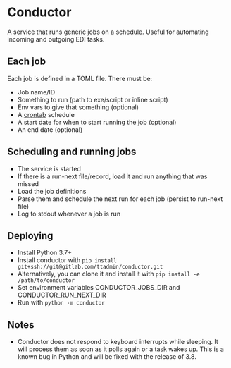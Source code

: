 # Conductor

A service that runs generic jobs on a schedule. Useful for automating incoming
and outgoing EDI tasks.

## Each job

Each job is defined in a TOML file. There must be:

- Job name/ID
- Something to run (path to exe/script or inline script)
- Env vars to give that something (optional)
- A [crontab](https://en.wikipedia.org/wiki/Cron#Overview) schedule
- A start date for when to start running the job (optional)
- An end date (optional)

## Scheduling and running jobs

- The service is started
- If there is a run-next file/record, load it and run anything that was missed
- Load the job definitions
- Parse them and schedule the next run for each job (persist to run-next file)
- Log to stdout whenever a job is run

## Deploying

- Install Python 3.7+
- Install conductor with `pip install git+ssh://git@gitlab.com/ttadmin/conductor.git`
- Alternatively, you can clone it and install it with `pip install -e /path/to/conductor`
- Set environment variables CONDUCTOR_JOBS_DIR and CONDUCTOR_RUN_NEXT_DIR
- Run with `python -m conductor`

## Notes

- Conductor does not respond to keyboard interrupts while sleeping. It will process them as soon as it polls again or a task wakes up. This is a known bug in Python and will be fixed with the release of 3.8.
